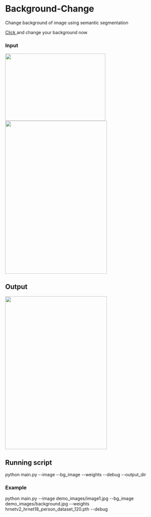 # Background-Change
Change background of image using semantic segmentation

[Click ](http://getplates.ml/backround-replacer) and change your background now


### Input 

<img src="https://github.com/theAyushAT/Background-Change/blob/main/demo_images/background.jpg" width="320.0" height= "213.3"> <img src= "https://github.com/theAyushAT/Background-Change/blob/main/demo_images/image1.jpg" width= "325" height= "487.5">


## Output
<img src="https://github.com/theAyushAT/Background-Change/blob/main/demo_images/final1.png" width= "325" height= "487.5">

## Running script

python main.py --image --bg_image --weights --debug --output_dir

### Example

python main.py --image demo_images/image1.jpg --bg_image demo_images/background.jpg --weights hrnetv2_hrnet18_person_dataset_120.pth --debug



